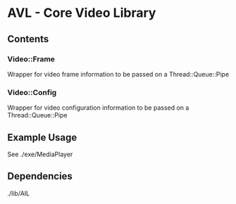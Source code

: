 # AVL - Core Video Library

## Contents

### Video::Frame
Wrapper for video frame information to be passed on a Thread::Queue::Pipe

### Video::Config
Wrapper for video configuration information to be passed on a Thread::Queue::Pipe

## Example Usage
See ./exe/MediaPlayer  

## Dependencies

./lib/AIL  
